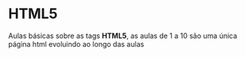 # HTML5

Aulas básicas sobre as tags **HTML5**, as aulas de 1 a 10 são uma única página html evoluindo ao longo das aulas